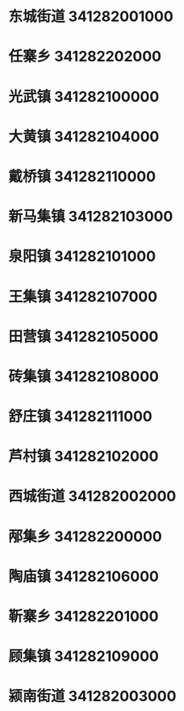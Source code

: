 # 东城街道 341282001000
# 任寨乡 341282202000
# 光武镇 341282100000
# 大黄镇 341282104000
# 戴桥镇 341282110000
# 新马集镇 341282103000
# 泉阳镇 341282101000
# 王集镇 341282107000
# 田营镇 341282105000
# 砖集镇 341282108000
# 舒庄镇 341282111000
# 芦村镇 341282102000
# 西城街道 341282002000
# 邴集乡 341282200000
# 陶庙镇 341282106000
# 靳寨乡 341282201000
# 顾集镇 341282109000
# 颍南街道 341282003000
